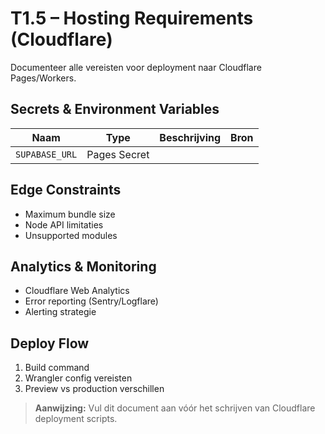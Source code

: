 # T1.5 – Hosting Requirements (Cloudflare)

Documenteer alle vereisten voor deployment naar Cloudflare Pages/Workers.

## Secrets & Environment Variables
| Naam | Type | Beschrijving | Bron |
| ---- | ---- | ------------ | ---- |
| `SUPABASE_URL` | Pages Secret | | |

## Edge Constraints
- Maximum bundle size
- Node API limitaties
- Unsupported modules

## Analytics & Monitoring
- Cloudflare Web Analytics
- Error reporting (Sentry/Logflare)
- Alerting strategie

## Deploy Flow
1. Build command
2. Wrangler config vereisten
3. Preview vs production verschillen

> **Aanwijzing:** Vul dit document aan vóór het schrijven van Cloudflare deployment scripts.
